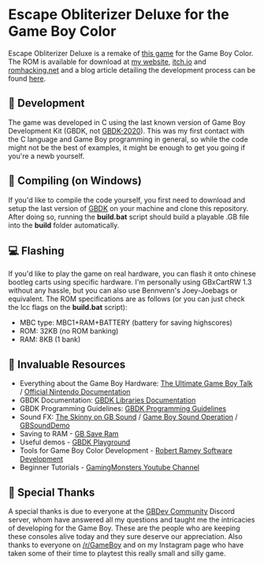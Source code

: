 # Escape Obliterizer Deluxe for the Game Boy Color
Escape Obliterizer Deluxe is a remake of [this game](https://ninestudios.itch.io/escape-obliterizer) for the Game Boy Color. The ROM is available for download at [my website](https://joaomakes.games/games/escape-obliterizer-deluxe/), [itch.io](https://joaomakesgames.itch.io/escape-obliterizer-dx) and [romhacking.net](https://www.romhacking.net/homebrew/122/) and a blog article detailing the development process can be found [here](https://joaomakes.games/game-development/the-making-of-a-game-boy-color-game-in-2019-from-zero-to-physical/).

## :hammer: Development
The game was developed in C using the last known version of Game Boy Development Kit (GBDK, not [GBDK-2020](https://github.com/gbdk-2020/gbdk-2020)). This was my first contact with the C language and Game Boy programming in general, so while the code might not be the best of examples, it might be enough to get you going if you're a newb yourself.

## :file_folder: Compiling (on Windows)

If you'd like to compile the code yourself, you first need to download and setup the last version of [GBDK](http://gbdk.sourceforge.net/) on your machine and clone this repository. After doing so, running the **build.bat** script should build a playable .GB file into the **build** folder automatically. 

## :computer: Flashing
If you'd like to play the game on real hardware, you can flash it onto chinese bootleg carts using specific hardware. I'm personally using GBxCartRW 1.3 without any hassle, but you can also use Bennvenn's Joey-Joebags or equivalent. The ROM specifications are as follows (or you can just check the lcc flags on the **build.bat** script):

- MBC type: MBC1+RAM+BATTERY (battery for saving highscores)
- ROM: 32KB (no ROM banking)
- RAM: 8KB (1 bank)

## :notebook_with_decorative_cover: Invaluable Resources
- Everything about the Game Boy Hardware: [The Ultimate Game Boy Talk](https://www.youtube.com/watch?v=HyzD8pNlpwI) / [Official Nintendo Documentation](https://ia801906.us.archive.org/19/items/GameBoyProgManVer1.1/GameBoyProgManVer1.1.pdf)
- GBDK Documentation: [GBDK Libraries Documentation](http://gbdk.sourceforge.net/doc/html/book01.html)
- GBDK Programming Guidelines: [GBDK Programming Guidelines](http://gbdk.sourceforge.net/guidelines.html)
- Sound FX: [The Skinny on GB Sound](https://github.com/bwhitman/pushpin/blob/master/src/gbsound.txt) / [Game Boy Sound Operation](https://gist.github.com/drhelius/3652407) / [GBSoundDemo](https://github.com/Zal0/GBSoundDemo/blob/master/sound.c)
- Saving to RAM - [GB Save Ram](http://www.devrs.com/gb/files/sram.txt)
- Useful demos - [GBDK Playground](https://github.com/mrombout/gbdk_playground)
- Tools for Game Boy Color Development - [Robert Ramey Software Development](http://rrsd.com/software_development/gameboy_development/)
- Beginner Tutorials - [GamingMonsters Youtube Channel](https://www.youtube.com/playlist?list=PLeEj4c2zF7PaFv5MPYhNAkBGrkx4iPGJo)

## :beers: Special Thanks
A special thanks is due to everyone at the [GBDev Community](https://github.com/gbdev/awesome-gbdev) Discord server, whom have answered all my questions and taught me the intricacies of developing for the Game Boy. These are the people who are keeping these consoles alive today and they sure deserve our appreciation. Also thanks to everyone on [/r/GameBoy](https://www.reddit.com/r/Gameboy/) and on my Instagram page who have taken some of their time to playtest this really small and silly game.
